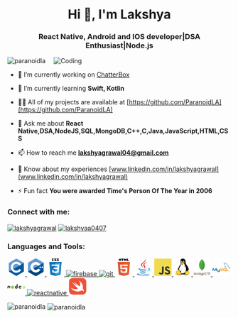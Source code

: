<h1 align="center">Hi 👋, I'm Lakshya</h1>
<h3 align="center">React Native, Android and IOS developer|DSA Enthusiast|Node.js</h3>
<img align="right" alt="Coding" width="400" src="https://miro.medium.com/v2/resize:fit:1360/format:webp/1*IRGHmiGsa16stedQvIaZfw.gif">


<p align="left"> <img src="https://komarev.com/ghpvc/?username=paranoidla&label=Profile%20views&color=0e75b6&style=flat" alt="paranoidla" /> </p>

- 🔭 I’m currently working on [ChatterBox](https://github.com/ParanoidLA/ChatterBox)

- 🌱 I’m currently learning **Swift, Kotlin**

- 👨‍💻 All of my projects are available at [https://github.com/ParanoidLA](https://github.com/ParanoidLA)

- 💬 Ask me about **React Native,DSA,NodeJS,SQL,MongoDB,C++,C,Java,JavaScript,HTML,CSS**

- 📫 How to reach me **lakshyagrawal04@gmail.com**

- 📄 Know about my experiences [www.linkedin.com/in/lakshyagrawal](www.linkedin.com/in/lakshyagrawal)

- ⚡ Fun fact **You were awarded Time's Person Of The Year in 2006**

<h3 align="left">Connect with me:</h3>
<p align="left">
<a href="https://linkedin.com/in/lakshyagrawal" target="blank"><img align="center" src="https://raw.githubusercontent.com/rahuldkjain/github-profile-readme-generator/master/src/images/icons/Social/linked-in-alt.svg" alt="lakshyagrawal" height="30" width="40" /></a>
<a href="https://instagram.com/lakshyaa0407" target="blank"><img align="center" src="https://raw.githubusercontent.com/rahuldkjain/github-profile-readme-generator/master/src/images/icons/Social/instagram.svg" alt="lakshyaa0407" height="30" width="40" /></a>
</p>

<h3 align="left">Languages and Tools:</h3>
<p align="left"> <a href="https://www.cprogramming.com/" target="_blank" rel="noreferrer"> <img src="https://raw.githubusercontent.com/devicons/devicon/master/icons/c/c-original.svg" alt="c" width="40" height="40"/> </a> <a href="https://www.w3schools.com/cpp/" target="_blank" rel="noreferrer"> <img src="https://raw.githubusercontent.com/devicons/devicon/master/icons/cplusplus/cplusplus-original.svg" alt="cplusplus" width="40" height="40"/> </a> <a href="https://www.w3schools.com/css/" target="_blank" rel="noreferrer"> <img src="https://raw.githubusercontent.com/devicons/devicon/master/icons/css3/css3-original-wordmark.svg" alt="css3" width="40" height="40"/> </a> <a href="https://firebase.google.com/" target="_blank" rel="noreferrer"> <img src="https://www.vectorlogo.zone/logos/firebase/firebase-icon.svg" alt="firebase" width="40" height="40"/> </a> <a href="https://git-scm.com/" target="_blank" rel="noreferrer"> <img src="https://www.vectorlogo.zone/logos/git-scm/git-scm-icon.svg" alt="git" width="40" height="40"/> </a> <a href="https://www.w3.org/html/" target="_blank" rel="noreferrer"> <img src="https://raw.githubusercontent.com/devicons/devicon/master/icons/html5/html5-original-wordmark.svg" alt="html5" width="40" height="40"/> </a> <a href="https://www.java.com" target="_blank" rel="noreferrer"> <img src="https://raw.githubusercontent.com/devicons/devicon/master/icons/java/java-original.svg" alt="java" width="40" height="40"/> </a> <a href="https://developer.mozilla.org/en-US/docs/Web/JavaScript" target="_blank" rel="noreferrer"> <img src="https://raw.githubusercontent.com/devicons/devicon/master/icons/javascript/javascript-original.svg" alt="javascript" width="40" height="40"/> </a> <a href="https://www.linux.org/" target="_blank" rel="noreferrer"> <img src="https://raw.githubusercontent.com/devicons/devicon/master/icons/linux/linux-original.svg" alt="linux" width="40" height="40"/> </a> <a href="https://www.mongodb.com/" target="_blank" rel="noreferrer"> <img src="https://raw.githubusercontent.com/devicons/devicon/master/icons/mongodb/mongodb-original-wordmark.svg" alt="mongodb" width="40" height="40"/> </a> <a href="https://www.mysql.com/" target="_blank" rel="noreferrer"> <img src="https://raw.githubusercontent.com/devicons/devicon/master/icons/mysql/mysql-original-wordmark.svg" alt="mysql" width="40" height="40"/> </a> <a href="https://nodejs.org" target="_blank" rel="noreferrer"> <img src="https://raw.githubusercontent.com/devicons/devicon/master/icons/nodejs/nodejs-original-wordmark.svg" alt="nodejs" width="40" height="40"/> </a> <a href="https://reactnative.dev/" target="_blank" rel="noreferrer"> <img src="https://reactnative.dev/img/header_logo.svg" alt="reactnative" width="40" height="40"/> </a> <a href="https://developer.apple.com/swift/" target="_blank" rel="noreferrer"> <img src="https://raw.githubusercontent.com/devicons/devicon/master/icons/swift/swift-original.svg" alt="swift" width="40" height="40"/> </a> </p>

<p><img align="left" src="https://github-readme-stats.vercel.app/api/top-langs?username=paranoidla&show_icons=true&locale=en&layout=compact" alt="paranoidla" /></p>

<p>&nbsp;<img align="center" src="https://github-readme-stats.vercel.app/api?username=paranoidla&show_icons=true&locale=en" alt="paranoidla" /></p>
